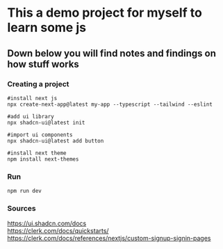 # This a demo project for myself to learn some js
## Down below you will find notes and findings on how stuff works

### Creating a project

```shell
#install next js
npx create-next-app@latest my-app --typescript --tailwind --eslint

#add ui library
npx shadcn-ui@latest init  

#import ui components
npx shadcn-ui@latest add button  

#install next theme
npm install next-themes
```

### Run

```shell
npm run dev
```

### Sources

https://ui.shadcn.com/docs \
https://clerk.com/docs/quickstarts/
https://clerk.com/docs/references/nextjs/custom-signup-signin-pages
